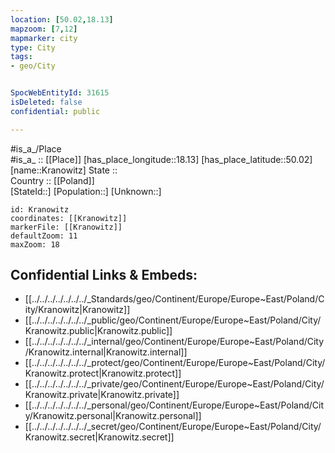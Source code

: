 ```yaml
---
location: [50.02,18.13] 
mapzoom: [7,12] 
mapmarker: city 
type: City
tags:
- geo/City


SpocWebEntityId: 31615
isDeleted: false
confidential: public

---
```

#is_a_/Place  
#is_a_ :: [[Place]] 
[has_place_longitude::18.13] 
[has_place_latitude::50.02] 
[name::Kranowitz] 
State ::  
Country :: [[Poland]]  
[StateId::] 
[Population::] 
[Unknown::] 


```leaflet
id: Kranowitz
coordinates: [[Kranowitz]] 
markerFile: [[Kranowitz]] 
defaultZoom: 11 
maxZoom: 18
```


## Confidential Links & Embeds: 
- [[../../../../../../../_Standards/geo/Continent/Europe/Europe~East/Poland/City/Kranowitz|Kranowitz]] 
- [[../../../../../../../_public/geo/Continent/Europe/Europe~East/Poland/City/Kranowitz.public|Kranowitz.public]] 
- [[../../../../../../../_internal/geo/Continent/Europe/Europe~East/Poland/City/Kranowitz.internal|Kranowitz.internal]] 
- [[../../../../../../../_protect/geo/Continent/Europe/Europe~East/Poland/City/Kranowitz.protect|Kranowitz.protect]] 
- [[../../../../../../../_private/geo/Continent/Europe/Europe~East/Poland/City/Kranowitz.private|Kranowitz.private]] 
- [[../../../../../../../_personal/geo/Continent/Europe/Europe~East/Poland/City/Kranowitz.personal|Kranowitz.personal]] 
- [[../../../../../../../_secret/geo/Continent/Europe/Europe~East/Poland/City/Kranowitz.secret|Kranowitz.secret]] 
